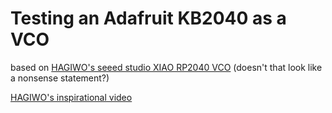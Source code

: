 # Testing an Adafruit KB2040 as a VCO

based on [HAGIWO's seeed studio XIAO RP2040 VCO](https://note.com/solder_state/n/nca6a1dec3921) (doesn't that look like a nonsense statement?)

[HAGIWO's inspirational video](https://youtu.be/HBtc5oQffu8)

